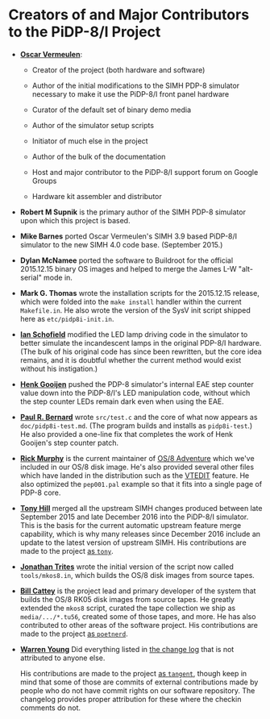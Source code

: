 # Creators of and Major Contributors to the PiDP-8/I Project

*   **[Oscar Vermeulen](mailto:oscar.vermeulen@hotmail.com)**:

    -   Creator of the project (both hardware and software)
    
    -   Author of the initial modifications to the SIMH PDP-8 simulator
        necessary to make it use the PiDP-8/I front panel hardware

    -   Curator of the default set of binary demo media

    -   Author of the simulator setup scripts

    -   Initiator of much else in the project

    -   Author of the bulk of the documentation

    -   Host and major contributor to the PiDP-8/I support forum on
        Google Groups

    -   Hardware kit assembler and distributor

*   **Robert M Supnik** is the primary author of the SIMH PDP-8
    simulator upon which this project is based.

*   **Mike Barnes** ported Oscar Vermeulen's SIMH 3.9 based PiDP-8/I
    simulator to the new SIMH 4.0 code base.  (September 2015.)

*   **Dylan McNamee** ported the software to Buildroot for the official
    2015.12.15 binary OS images and helped to merge the James L-W
    "alt-serial" mode in.

*   **Mark G. Thomas** wrote the installation scripts for the 2015.12.15
    release, which were folded into the `make install` handler within
    the current `Makefile.in`. He also wrote the version of the SysV
    init script shipped here as `etc/pidp8i-init.in`.

*   **[Ian Schofield](mailto:isysxp@gmail.com)** modified the LED lamp
    driving code in the simulator to better simulate the incandescent lamps
    in the original PDP-8/I hardware.  (The bulk of his original code
    has since been rewritten, but the core idea remains, and it is
    doubtful whether the current method would exist without his
    instigation.)

*   **[Henk Gooijen](mailto:henk.gooijen@boschrexroth.nl)** pushed the
    PDP-8 simulator's internal EAE step counter value down into the
    PiDP-8/I's LED manipulation code, without which the step counter
    LEDs remain dark even when using the EAE.

*   **[Paul R. Bernard](mailto:prb@downspout.ca)** wrote `src/test.c`
    and the core of what now appears as `doc/pidp8i-test.md`. (The program
    builds and installs as `pidp8i-test`.)  He also provided a one-line
    fix that completes the work of Henk Gooijen's step counter patch.

*   **[Rick Murphy](mailto:k1mu.nospam@gmail.com)** is the current
    maintainer of [OS/8 Adventure][advent] which we've included in our
    OS/8 disk image. He's also provided several other files which have
    landed in the distribution such as the [VTEDIT][vtedit] feature. He
    also optimized the `pep001.pal` example so that it fits into a
    single page of PDP-8 core.

*   **[Tony Hill](mailto:hill.anthony@gmail.com)** merged all the
    upstream SIMH changes produced between late September 2015 and late
    December 2016 into the PiDP-8/I simulator. This is the basis for the
    current automatic upstream feature merge capability, which is why
    many releases since December 2016 include an update to the latest
    version of upstream SIMH. His contributions are made to the project
    [as `tony`][thcomm].

*   **[Jonathan Trites](mailto:tritesnikov@gmail.com)** wrote the
    initial version of the script now called `tools/mkos8.in`, which
    builds the OS/8 disk images from source tapes.

*   **[Bill Cattey](mailto:bill.cattey@gmail.com)** is the project lead
    and primary developer of the system that builds the OS/8 RK05 disk
    images from source tapes. He greatly extended the `mkos8` script,
    curated the tape collection we ship as `media/.../*.tu56`, created
    some of those tapes, and more. He has also contributed to other
    areas of the software project. His contributions are made to the
    project [as `poetnerd`][pncomm].

*   **[Warren Young](mailto:tangentsoft@gmail.com)** Did everything
    listed in [the change log][cl] that is not attributed to anyone
    else.

    His contributions are made to the project [as `tangent`][wycomm],
    though keep in mind that some of those are commits of external
    contributions made by people who do not have commit rights on our
    software repository. The changelog provides proper attribution for
    these where the checkin comments do not.

[advent]: http://www.rickmurphy.net/advent/
[cl]:     https://tangentsoft.com/pidp8i/doc/trunk/ChangeLog.md
[pncomm]: https://tangentsoft.com/pidp8i/timeline?u=poetnerd
[thcomm]: https://tangentsoft.com/pidp8i/timeline?u=tony
[vtedit]: https://tangentsoft.com/pidp8i/wiki?name=Using+VTEDIT
[wycomm]: https://tangentsoft.com/pidp8i/timeline?u=tangent
